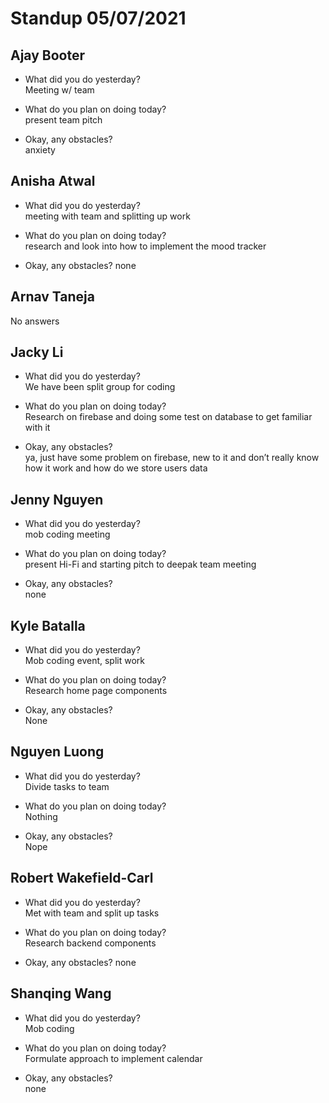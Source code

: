 # Standup 05/07/2021

## **Ajay Booter**

- What did you do yesterday?  
  Meeting w/ team

- What do you plan on doing today?  
  present team pitch

- Okay, any obstacles?  
  anxiety

## **Anisha Atwal**

- What did you do yesterday?  
  meeting with team and splitting up work

- What do you plan on doing today?  
  research and look into how to implement the mood tracker

- Okay, any obstacles? none

## **Arnav Taneja**

No answers

## **Jacky Li**

- What did you do yesterday?  
  We have been split group for coding

- What do you plan on doing today?  
  Research on firebase and doing some test on database to get familiar with it

- Okay, any obstacles?  
  ya, just have some problem on firebase, new to it and don’t really know how it
  work and how do we store users data

## **Jenny Nguyen**

- What did you do yesterday?  
  mob coding meeting

- What do you plan on doing today?  
  present Hi-Fi and starting pitch to deepak team meeting

- Okay, any obstacles?  
  none

## **Kyle Batalla**

- What did you do yesterday?  
  Mob coding event, split work

- What do you plan on doing today?  
  Research home page components

- Okay, any obstacles?  
  None

## **Nguyen Luong**

- What did you do yesterday?  
  Divide tasks to team

- What do you plan on doing today?  
  Nothing
- Okay, any obstacles?  
  Nope

## **Robert Wakefield-Carl**

- What did you do yesterday?  
  Met with team and split up tasks

- What do you plan on doing today?  
  Research backend components

- Okay, any obstacles? none

## **Shanqing Wang**

- What did you do yesterday?  
  Mob coding

- What do you plan on doing today?  
  Formulate approach to implement calendar

- Okay, any obstacles?  
  none
